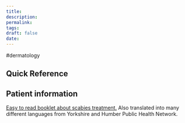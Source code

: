 ```yaml
---
title:
description: 
permalink: 
tags: 
draft: false
date:
---
```



#dermatology 


## Quick Reference

## Patient information 
[Easy to read booklet about scabies treatment.](https://www.yhphnetwork.co.uk/links-and-resources/coi/migrant-health/prevention-and-management-of-infectious-diseases/) Also translated into many different languages from Yorkshire and Humber Public Health Network.